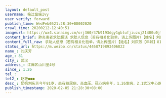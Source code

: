 ```yaml
---
layout: default_post
username: 艳过留痕Ivy
user_verify: forward
publish_time: WedFeb0521:28:30+08002020
crawl_time: 20200212-12:40:51
imageurl: https://wx4.sinaimg.cn/orj360/47b9193dgy1gblufjiuzxj21400u0jtt.jpg,https://wx3.sinaimg.cn/orj360/47b9193dgy1gblufjvnfxj21400u0wfx.jpg
content_brief: 肺炎患者求助超话 求助人信息（若有相关化验单，请上传图片）【姓名】刘庆芳【年龄】81【所在城市】武汉【所在小区、社区】江岸区山川里4号【患病时间】1.26【其他紧急联系人】赵艳   ●●●【病情描述】奶奶刘庆芳今年81岁，患有糖尿病、高血压、冠心病多年，1.26发病，2.1武汉中心医 ...全文
content_full_raw: 求助人信息（若有相关化验单，请上传图片）【姓名】刘庆芳【年龄】81【所在城市】武汉【所在小区、社区】江岸区山川里4号【患病时间】1.26【其他紧急联系人】赵艳●●●【病情描述】奶奶刘庆芳今年81岁，患有糖尿病、高血压、冠心病多年，1.26发病，2.1武汉中心医院就诊，2.5核酸结果显示双阳。目前发烧，咳嗽、胸闷、气短，属于危重病人，随时有生命危险。目前仅仅只是社区安排在如家大智路店隔离，并没有有效的医疗救治，隔离点也没有药物。急需转入正规医院入院治疗。联系人:赵艳●●●希望看到我这条朋友圈的好心人帮忙转发一下，我不希望看到老人在没有救治的情况下失去生命[抱拳]@侠客岛@老陶在路上@Ms陈陌
status_url: https://m.weibo.cn/status/4468719893406822
name_: 刘庆芳
age_: 81
city_: 武汉
address_: 江岸区山川里4号
since_: 1.26
tel_: 
tel2_: 赵艳●●●
desc_: 奶奶刘庆芳今年81岁，患有糖尿病、高血压、冠心病多年，1.26发病，2.1武汉中心医院就诊，2.5核酸结果显示双阳。目前发烧，咳嗽、胸闷、气短，属于危重病人，随时有生命危险。目前仅仅只是社区安排在如家大智路店隔离，并没有有效的医疗救治，隔离点也没有药物。急需转入正规医院入院治疗。联系人赵艳●●●希望看到我这条朋友圈的好心人帮忙转发一下，我不希望看到老人在没有救治的情况下失去生命[抱拳]@侠客岛@老陶在路上@Ms陈陌
publish_timestamp: 2020-02-05 21:28:30+08:00
---
```

